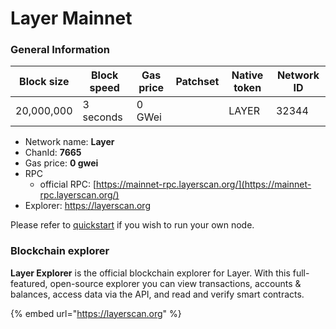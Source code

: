 # Layer Mainnet

### General Information

| Block size | Block speed | Gas price | Patchset | Native token | Network ID |
| ---------- | ----------- | --------- | -------- | ------------ | ---------- |
| 20,000,000 | 3 seconds   | 0 GWei    |          | LAYER        | 32344      |

* Network name: **Layer**
* ChanId: **7665**
* Gas price: **0 gwei**
* RPC
  * official RPC: [https://mainnet-rpc.layerscan.org/](https://mainnet-rpc.layerscan.org/)​
* Explorer: ​[https://layerscan.org   ](https://layerscan.org)

Please refer to [quickstart](https://github.com/layernetworkorg/LayerNetwork/tree/master/node-example) if you wish to run your own node.

### Blockchain explorer

**Layer Explorer** is the official blockchain explorer for Layer. With this full-featured, open-source explorer you can view transactions, accounts & balances, access data via the API, and read and verify smart contracts.

{% embed url="https://layerscan.org" %}

###

